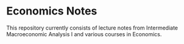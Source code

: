  # Economics Notes

This repository currently consists of lecture notes from Intermediate Macroeconomic Analysis I and various courses in Economics. 
